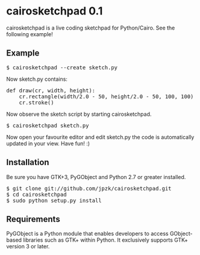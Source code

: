 cairosketchpad 0.1
==================

cairosketchpad is a live coding sketchpad for Python/Cairo. See the following example!

## Example

<pre>
$ cairosketchpad --create sketch.py
</pre>

Now sketch.py contains:

<pre>
def draw(cr, width, height):
    cr.rectangle(width/2.0 - 50, height/2.0 - 50, 100, 100)
    cr.stroke()
</pre>

Now observe the sketch script by starting cairosketchpad.

<pre>
$ cairosketchpad sketch.py
</pre>

Now open your favourite editor and edit sketch.py the code is automatically updated in your view. Have fun! :) 

## Installation

Be sure you have GTK+3, PyGObject and Python 2.7 or greater installed.

<pre>
$ git clone git://github.com/jpzk/cairosketchpad.git
$ cd cairosketchpad
$ sudo python setup.py install
</pre>

## Requirements

PyGObject is a Python module that enables developers to access GObject-based libraries such as GTK+ within Python. It exclusively supports GTK+ version 3 or later. 




